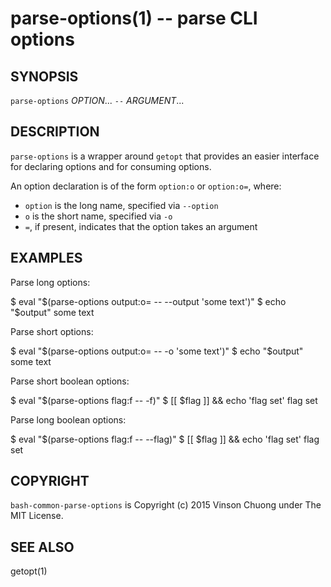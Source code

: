 # parse-options(1) -- parse CLI options

## SYNOPSIS
`parse-options` _OPTION_... `--` _ARGUMENT_... <br>

## DESCRIPTION
`parse-options` is a wrapper around `getopt` that provides an easier interface
for declaring options and for consuming options.

An option declaration is of the form `option:o` or `option:o=`, where:

* `option` is the long name, specified via `--option`
* `o` is the short name, specified via `-o`
* `=`, if present, indicates that the option takes an argument

## EXAMPLES
Parse long options:

  $ eval "$(parse-options output:o= -- --output 'some text')"
  $ echo "$output"
  some text

Parse short options:

  $ eval "$(parse-options output:o= -- -o 'some text')"
  $ echo "$output"
  some text

Parse short boolean options:

  $ eval "$(parse-options flag:f -- -f)"
  $ [[ $flag ]] && echo 'flag set'
  flag set

Parse long boolean options:

  $ eval "$(parse-options flag:f -- --flag)"
  $ [[ $flag ]] && echo 'flag set'
  flag set

## COPYRIGHT
`bash-common-parse-options` is Copyright (c) 2015 Vinson Chuong under The MIT
License.

## SEE ALSO
getopt(1)
